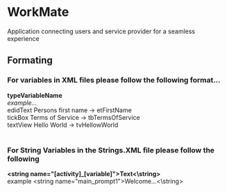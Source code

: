 # WorkMate
Application connecting users and service provider for a seamless experience 

## Formating
### For variables in XML files please follow the following format...
**typeVariableName<br/>**
*example...*<br/>
edidText Persons first name -> etFirstName
<br/>tickBox Terms of Service -> tbTermsOfService
<br/>textView Hello World -> tvHellowWorld
<br/><br/> 
  
### For String Variables in the Strings.XML file please follow the following
**\<string name="\[activity]_\[variable]">Text<\string><br/>**
example
\<string name="main_prompt1">Welcome...\<\string>
